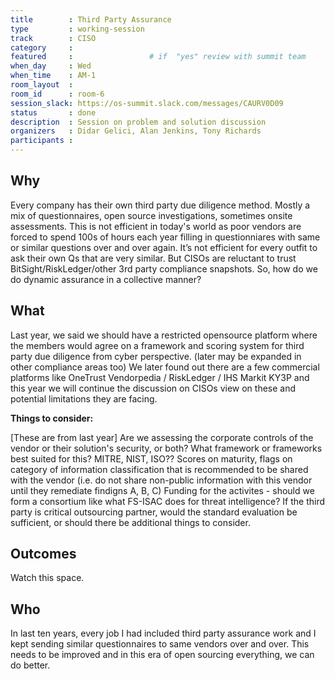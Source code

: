 ```yaml
---
title        : Third Party Assurance
type         : working-session
track        : CISO
category     :
featured     :                 # if  "yes" review with summit team
when_day     : Wed
when_time    : AM-1
room_layout  :
room_id      : room-6
session_slack: https://os-summit.slack.com/messages/CAURV0D09
status       : done
description  : Session on problem and solution discussion
organizers   : Didar Gelici, Alan Jenkins, Tony Richards
participants :
---
```


## Why

Every company has their own third party due diligence method. Mostly a mix of questionnaires, open source investigations, sometimes onsite assessments. This is not efficient in today's world as poor vendors are forced to spend 100s of hours each year filling in questionniares with same or similar questions over and over again. It’s not efficient for every outfit to ask their own Qs that are very similar. But CISOs are reluctant to trust BitSight/RiskLedger/other 3rd party compliance snapshots. So, how do we do dynamic assurance in a collective manner?

## What

Last year, we said we should have a restricted opensource platform where the members would agree on a framework and scoring system for third party due diligence from cyber perspective. (later may be expanded in other compliance areas too)
We later found out there are a few commercial platforms like OneTrust Vendorpedia / RiskLedger / IHS Markit KY3P and this year we will continue the discussion on CISOs view on these and potential limitations they are facing.

**Things to consider:**

[These are from last year]
Are we assessing the corporate controls of the vendor or their solution's security, or both?
What framework or frameworks best suited for this? MITRE, NIST, ISO??
Scores on maturity, flags on category of information classification that is recommended to be shared with the vendor (i.e. do not share non-public information with this vendor until they remediate findigns A, B, C)
Funding for the activites - should we form a consortium like what FS-ISAC does for threat intelligence? 
If the third party is critical outsourcing partner, would the standard evaluation be sufficient, or should there be additional things to consider.

## Outcomes

Watch this space.

## Who

In last ten years, every job I had included third party assurance work and I kept sending similar questionnaires to same vendors over and over. This needs to be improved and in this era of open sourcing everything, we can do better.
